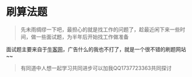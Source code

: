 # 刷算法题

> 先未雨绸缪一下吧，最担心的就是找工作的问题了，趁最近闲下来一些时间，做一些面试题，为半年后开始找工作做准备

面试题主要来自于[牛客网](https://www.nowcoder.com/)，广告什么的我也不打了，就是一个很不错的刷题网站~~

> 有同道中人想一起学习共同进步可以加我QQ1737723363共同探讨

